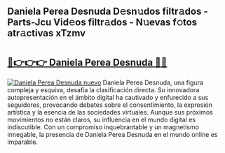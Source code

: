 ## Daniela Perea Desnuda D𝚎sn𝚞dos filtr𝚊dos - Parts-Jcu Vid𝚎os filtr𝚊dos - N𝚞evas f𝚘tos atr𝚊ctivas xTzmv

# <h2><a href="http://mb30kbr.tromn.icu/?c=Daniela+Perea+Desnuda">🔗👉👉👉 Daniela Perea Desnuda 🔗🔗</a></h2>

[![Daniela Perea Desnuda nuevo](https://i.imgur.com/pEAQMta.gif)](http://mb30kbr.tromn.icu/?c=Daniela+Perea+Desnuda)
Daniela Perea Desnuda, una figura compleja y esquiva, desafía la clasificación directa. Su innovadora autopresentación en el ámbito digital ha cautivado y enfurecido a sus seguidores, provocando debates sobre el consentimiento, la expresión artística y la esencia de las sociedades virtuales. Aunque sus próximos movimientos no están claros, su influencia en el mundo digital es indiscutible. Con un compromiso inquebrantable y un magnetismo innegable, la presencia de Daniela Perea Desnuda en el mundo online es imparable.
